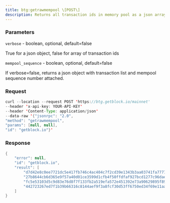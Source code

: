 ```yaml
---
title: btg:getrawmempool \[POST\]
description: Returns all transaction ids in memory pool as a json array of stringtransaction ids.Hint use getmempoolentry to fetch a specific transaction from themempool.
---
```


### Parameters


`verbose` - boolean, optional, default=false

True for a json object, false for array of transaction ids

`mempool_sequence` - boolean, optional, default=false

If verbose=false, returns a json object with transaction list and
mempool sequence number attached.

### Request

``` java
curl --location --request POST 'https://btg.getblock.io/mainnet' 
--header 'x-api-key: YOUR-API-KEY' 
--header 'Content-Type: application/json' 
--data-raw '{"jsonrpc": "2.0",
"method": "getrawmempool",
"params": [null, null],
"id": "getblock.io"}'
```

###  Response

``` java
{
    "error": null,
    "id": "getblock.io",
    "result": [
        "d7d42e8c0ee7721dc5e417fb746c4ac404c7f2cd39e1343b3aa03741fa777782",
        "27b8644cb6d365e9f57a40d01ce3599d1cfb4f50ffdfaf927bcd1277c96dae12",
        "fc5e53103d5c9d83e76d8f7f133fb2a519efa572e451392e73a90629895f89f3",
        "442723267ed7f1b39b66316c8144aef9f3a8fcf30d53ff6750ed34f69e11aa9a"
    ]
}
```

